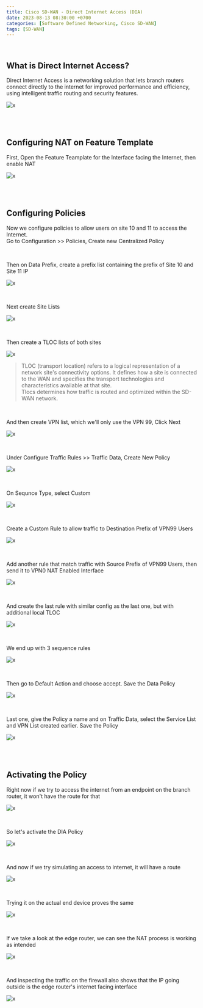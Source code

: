 ```yaml
---
title: Cisco SD-WAN - Direct Internet Access (DIA)
date: 2023-08-13 08:30:00 +0700
categories: [Software Defined Networking, Cisco SD-WAN]
tags: [SD-WAN]
---
```


<br>

## What is Direct Internet Access?

Direct Internet Access is a networking solution that lets branch routers connect directly to the internet for improved performance and efficiency, using intelligent traffic routing and security features.

![x](/static/2023-08-13-sdwan-dia/01.png)

<br>
<br>

## Configuring NAT on Feature Template

First, Open the Feature Teamplate for the Interface facing the Internet, then enable NAT

![x](/static/2023-08-13-sdwan-dia/02.png)

<br>
<br>

## Configuring Policies

Now we configure policies to allow users on site 10 and 11 to access the Internet. <br>
Go to Configuration >> Policies, Create new Centralized Policy

<br>

Then on Data Prefix, create a prefix list containing the prefix of Site 10 and Site 11 IP

![x](/static/2023-08-13-sdwan-dia/03.png)

<br>

Next create Site Lists

![x](/static/2023-08-13-sdwan-dia/04.png)

<br>

Then create a TLOC lists of both sites

![x](/static/2023-08-13-sdwan-dia/05.png)

> TLOC (transport location) refers to a logical representation of a network site's connectivity options. It defines how a site is connected to the WAN and specifies the transport technologies and characteristics available at that site. <br> Tlocs determines how traffic is routed and optimized within the SD-WAN network.

<br>

And then create VPN list, which we'll only use the VPN 99, Click Next

![x](/static/2023-08-13-sdwan-dia/06.png)

<br>

Under Configure Traffic Rules >> Traffic Data, Create New Policy

![x](/static/2023-08-13-sdwan-dia/07.png)

<br>

On Sequnce Type, select Custom

![x](/static/2023-08-13-sdwan-dia/08.png)

<br>

Create a Custom Rule to allow traffic to Destination Prefix of VPN99 Users

![x](/static/2023-08-13-sdwan-dia/09.png)

<br>

Add another rule that match traffic with Source Prefix of VPN99 Users, then send it to VPN0 NAT Enabled Interface

![x](/static/2023-08-13-sdwan-dia/10.png)

<br>

And create the last rule with similar config as the last one, but with additional local TLOC

![x](/static/2023-08-13-sdwan-dia/11.png)

<br>

We end up with 3 sequence rules

![x](/static/2023-08-13-sdwan-dia/12.png)

<br>

Then go to Default Action and choose accept. Save the Data Policy

![x](/static/2023-08-13-sdwan-dia/13.png)

<br>

Last one, give the Policy a name and on Traffic Data, select the Service List and VPN List created earlier. Save the Policy

![x](/static/2023-08-13-sdwan-dia/14.png)


<br>
<br>

## Activating the Policy

Right now if we try to access the internet from an endpoint on the branch router, it won't have the route for that

![x](/static/2023-08-13-sdwan-dia/15.png)

<br>

So let's activate the DIA Policy

![x](/static/2023-08-13-sdwan-dia/16.png)

<br>

And now if we try simulating an access to internet, it will have a route

![x](/static/2023-08-13-sdwan-dia/17.png)

<br>

Trying it on the actual end device proves the same

![x](/static/2023-08-13-sdwan-dia/18.png)


<br>

If we take a look at the edge router, we can see the NAT process is working as intended

![x](/static/2023-08-13-sdwan-dia/19.png)

<br>

And inspecting the traffic on the firewall also shows that the IP going outside is the edge router's internet facing interface

![x](/static/2023-08-13-sdwan-dia/20.png)


<br>
